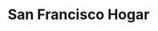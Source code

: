 ---
title: "San Francisco Hogar"
url: /san-fernando-del-valle-de-catamarca/san-francisco-hogar/
shop: aparato
---